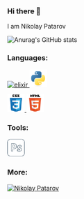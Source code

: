 ### Hi there 👋

I am Nikolay Patarov

![Anurag's GitHub stats](https://github-readme-stats.vercel.app/api?username=N-Patarov&show_icons=true&theme=merko)
<h3 align="left">Languages:</h3>
<p align="left"> <a href="https://elixir-lang.org" target="_blank"> <img src="https://www.vectorlogo.zone/logos/elixir-lang/elixir-lang-icon.svg" alt="elixir" width="40" height="40"/> </a> <a href="https://www.photoshop.com/en" target="_blank"><a href="https://www.python.org" target="_blank"> <img src="https://raw.githubusercontent.com/devicons/devicon/master/icons/python/python-original.svg" alt="python" width="40" height="40"/> </a> </p>
  <a href="https://www.w3schools.com/css/" target="_blank"> <img src="https://raw.githubusercontent.com/devicons/devicon/master/icons/css3/css3-original-wordmark.svg" alt="css3" width="40" height="40"/> </a> <a href="https://www.w3.org/html/" target="_blank"> <img src="https://raw.githubusercontent.com/devicons/devicon/master/icons/html5/html5-original-wordmark.svg" alt="html5" width="40" height="40"/> </a> </p>
<h3>Tools:</h3><img src="https://raw.githubusercontent.com/devicons/devicon/master/icons/photoshop/photoshop-line.svg" alt="photoshop" width="40" height="40"/> </a> 
<h3 align="left">More:</h3>
<p align="left">
<a href="https://stackoverflow.com/users/13929485/nikolay patarov"target="blank"><img align="center" src="https://cdn.jsdelivr.net/npm/simple-icons@3.0.1/icons/stackoverflow.svg" alt="Nikolay Patarov" height="30" width="40" /></a>
</p>
